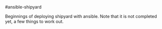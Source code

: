 #ansible-shipyard

Beginnings of deploying shipyard with ansible. Note that it is not completed yet, a few things to work out.